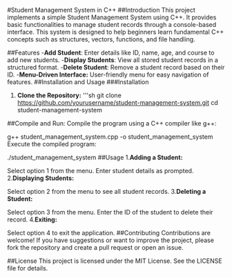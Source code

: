 #Student Management System in C++
##Introduction
This project implements a simple Student Management System using C++. It provides basic functionalities to manage student records through a console-based interface. This system is designed to help beginners learn fundamental C++ concepts such as structures, vectors, functions, and file handling.

##Features
-**Add Student**: Enter details like ID, name, age, and course to add new students.
-**Display Students**: View all stored student records in a structured format.
-**Delete Student**: Remove a student record based on their ID.
-**Menu-Driven Interface:** User-friendly menu for easy navigation of features.
##Installation and Usage
###Installation
1. **Clone the Repository:**
'''sh
git clone https://github.com/yourusername/student-management-system.git
cd student-management-system

##Compile and Run:
Compile the program using a C++ compiler like g++:

g++ student_management_system.cpp -o student_management_system
Execute the compiled program:

./student_management_system
##Usage
1.**Adding a Student:**

Select option 1 from the menu.
Enter student details as prompted.
2.**Displaying Students:**

Select option 2 from the menu to see all student records.
3.**Deleting a Student:**

Select option 3 from the menu.
Enter the ID of the student to delete their record.
4.**Exiting:**

Select option 4 to exit the application.
##Contributing
Contributions are welcome! If you have suggestions or want to improve the project, please fork the repository and create a pull request or open an issue.

##License
This project is licensed under the MIT License. See the LICENSE file for details.
